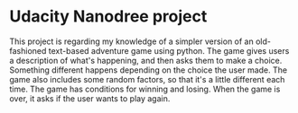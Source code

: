 # Udacity Nanodree project 

This project is regarding my knowledge of a simpler version of an old-fashioned text-based adventure game using python. 
The game gives users a description of what's happening, and then asks them to make a choice.
Something different happens depending on the choice the user made.
The game also includes some random factors, so that it's a little different each time.
The game has conditions for winning and losing.
When the game is over, it asks if the user wants to play again.
